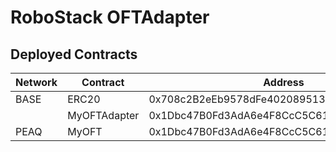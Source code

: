 # RoboStack OFTAdapter

## Deployed Contracts

| Network | Contract     | Address                                    |
|---------|--------------|--------------------------------------------|
| BASE    | ERC20        | 0x708c2B2eEb9578dFe4020895139E88F7654647Ff |
|         | MyOFTAdapter | 0x1Dbc47B0Fd3AdA6e4F8CcC5C619a2048c4Bd35C1 |
| PEAQ    | MyOFT        | 0x1Dbc47B0Fd3AdA6e4F8CcC5C619a2048c4Bd35C1 |
